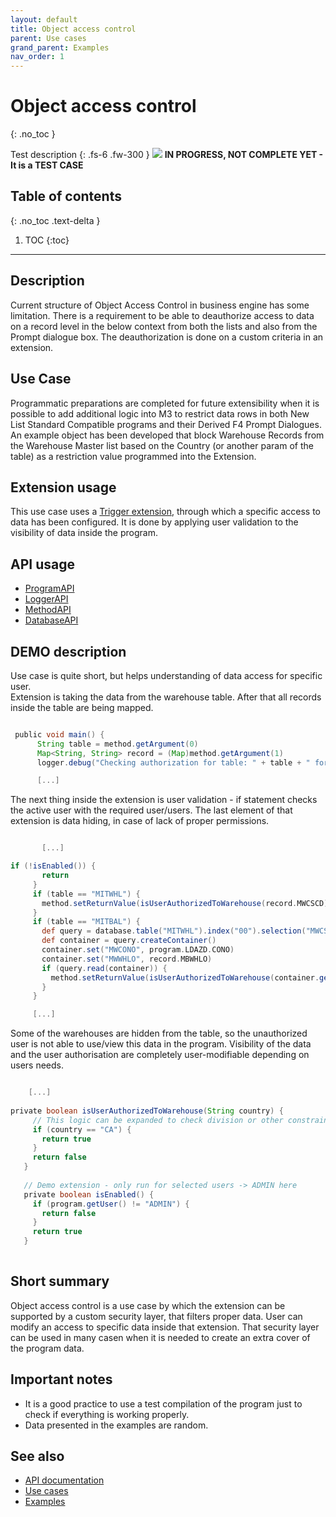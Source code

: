 ```yaml
---
layout: default
title: Object access control
parent: Use cases
grand_parent: Examples
nav_order: 1
---
```


# Object access control
{: .no_toc }

Test description
{: .fs-6 .fw-300 }
![](../../../images/warning-24px.svg) **️IN PROGRESS, NOT COMPLETE YET - It is a TEST CASE**

## Table of contents
{: .no_toc .text-delta }

1. TOC
{:toc}

---

## Description
Current structure of Object Access Control in business engine has some limitation. There is a requirement to be able to deauthorize access to data on a record level in the below context from both the lists and also from the Prompt dialogue box. The deauthorization is done on a custom criteria in an extension.

## Use Case
Programmatic preparations are completed for future extensibility when it is possible to add additional logic into M3 to restrict data rows in both New List Standard Compatible programs and their Derived F4 Prompt Dialogues. An example object has been developed that block Warehouse Records from the Warehouse Master list based on the Country (or another param of the table) as a restriction value programmed into the Extension.

## Extension usage
This use case uses a [Trigger extension](../../../examples/example-003), through which a specific access to data has been configured. It is done by applying user validation to the visibility of data inside the program.

## API usage
- [ProgramAPI](../../../documentation/api-specification/program-api) 
- [LoggerAPI](../../../documentation/api-specification/logger-api)
- [MethodAPI](../../../documentation/api-specification/method-api)
- [DatabaseAPI](../../../documentation/api-specification/database-api)

## DEMO description
Use case is quite short, but helps understanding of data access for specific user. <br>
Extension is taking the data from the warehouse table. After that all records inside the table are being mapped.

```groovy

 public void main() {
      String table = method.getArgument(0)
      Map<String, String> record = (Map)method.getArgument(1)
      logger.debug("Checking authorization for table: " + table + " for user ${program.getUser()}" + " and the record: " + record)

      [...]
```

 The next thing inside the extension is user validation - if statement checks the active user with the required user/users. The last element of that extension is data hiding, in case of lack of proper permissions. 

 ```groovy

        [...]

 if (!isEnabled()) {
        return
      }
      if (table == "MITWHL") {
        method.setReturnValue(isUserAuthorizedToWarehouse(record.MWCSCD))
      } 
      if (table == "MITBAL") {
        def query = database.table("MITWHL").index("00").selection("MWCSCD").build()
        def container = query.createContainer()
        container.set("MWCONO", program.LDAZD.CONO)
        container.set("MWWHLO", record.MBWHLO)
        if (query.read(container)) {
          method.setReturnValue(isUserAuthorizedToWarehouse(container.getString("MWCSCD")))  
        }
      }

      [...]

 ```

 Some of the warehouses are hidden from the table, so the unauthorized user is not able to use/view this data in the program. Visibility of the data and the user authorisation are completely user-modifiable depending on users needs.

 ```groovy
 
     [...]
     
 private boolean isUserAuthorizedToWarehouse(String country) {
      // This logic can be expanded to check division or other constraints to decide whether user has access or not
      if (country == "CA") {
        return true
      }
      return false
    }
    
    // Demo extension - only run for selected users -> ADMIN here
    private boolean isEnabled() {
      if (program.getUser() != "ADMIN") {
        return false
      }
      return true
    }
    
 ```

## Short summary
Object access control is a use case by which the extension can be supported by a custom security layer, that filters proper data. User can modify an access to specific data inside that extension. That security layer can be used in many casen when it is needed to create an extra cover of the program data.

## Important notes
- It is a good practice to use a test compilation of the program just to check if everything is working properly.
- Data presented in the examples are random.

## See also
- [API documentation](../../../documentation/api-specification)
- [Use cases](../../../examples/use-cases)
- [Examples](../../../examples)